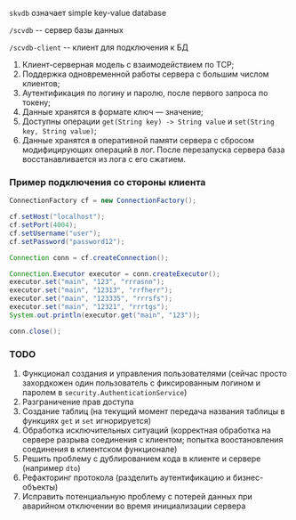 `skvdb` означает simple key-value database

`/scvdb` -- сервер базы данных

`/scvdb-client` -- клиент для подключения к БД

1. Клиент-серверная модель с взаимодействием по TCP;
2. Поддержка одновременной работы сервера с большим числом клиентов;
3. Аутентификация по логину и паролю, после первого запроса по токену;
4. Данные хранятся в формате ключ — значение;
5. Доступны операции `get(String key) -> String value` и `set(String key, String value)`;
6. Данные хранятся в оперативной памяти сервера с сбросом модифицирующих операций в лог. После перезапуска сервера база восстанавливается из лога с его сжатием.

### Пример подключения со стороны клиента

```java
ConnectionFactory cf = new ConnectionFactory();

cf.setHost("localhost");
cf.setPort(4004);
cf.setUsername("user");
cf.setPassword("password12");

Connection conn = cf.createConnection();

Connection.Executor executor = conn.createExecutor();
executor.set("main", "123", "rrrasnn");
executor.set("main", "12313", "rrfherr");
executor.set("main", "123335", "rrrsfs");
executor.set("main", "12321", "rrrtgs");
System.out.println(executor.get("main", "123"));

conn.close();
```

### TODO
1. Функционал создания и управления пользователями (сейчас просто захордкожен один пользователь с фиксированным логином и паролем в `security.AuthenticationService`)
2. Разграничение прав доступа
3. Создание таблиц (на текущий момент передача названия таблицы в функциях `get` и `set` игнорируется)
4. Обработка исключительных ситуаций (корректная обработка на сервере разрыва соединения с клиентом; попытка воостановления соединения в клиентском функционале)
5. Решить проблему с дублированием кода в клиенте и сервере (например `dto`)
6. Рефакторинг протокола (разделить аутентификацию и бизнес-объекты)
7. Исправить потенциальную проблему с потерей данных при аварийном отключении во время инициализации сервера
